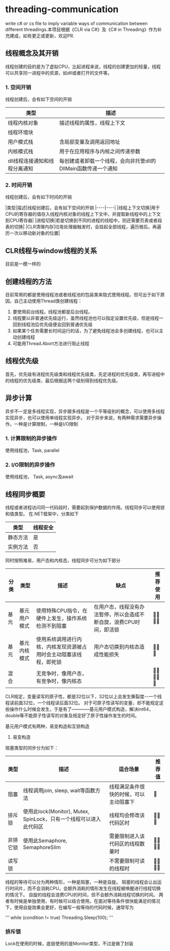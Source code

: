 
# threading-communication
write c# or cs file to imply variable ways of communication between different threadings.本项目根据《CLR via C#》及《C# in Threading》作为补充建成，如有更正或更新，欢迎PR.


## 线程概念及其开销
线程创建的目的是为了虚拟CPU，比起进程来说，线程的创建更加的轻量，线程可以共享同一进程中的资源，如dll或者打开的文件等。

### 1. 空间开销
线程创建后，会有如下空间的开销

|类型|描述|
|----|----|
|线程内核对象|描述线程的属性，线程上下文|
|线程环境块||
|用户模式栈|含局部变量及调用返回地址|
|内核模式栈|用于在应用程序与内核之间传递参数|
|dll线程连接通知和线程分离通知|每创建或者卸载一个线程，会向非托管dll的DllMain函数传递一个通知|

### 2. 时间开销
线程创建后，会有如下时间的开销

|类型|描述|线程创建后，会有如下空间的开销
|----|----|
|线程上下文切换|用于CPU的寄存器的值存入线程内核对象的线程上下文中，并提取新线程中的上下文到CPU寄存器|
|进程切换|若是切换到不同的进程的线程中，则还需要页表或者段表的切换|
|CLR清理内存|垃圾处理器触发时，会挂起全部线程，遍历根后，再遍历一次以移动新对象的位置|

## CLR线程与window线程的关系
目前是一模一样的

## 创建线程的方法
目前常用的都是使用线程池或者线程池的包装类来隐式使用线程。但可出于如下原因，自己主动使用Thread类创建线程：

1. 要使用前台线程。线程池都是后台线程。
2. 线程要以非普通优先级运行，虽然线程池也可以指定设置优先级，但是线程一回到线程池后优先级便会回到普通优先级
3. 如果某个任务需要长时间运行的话，为了避免线程池会多创建线程，也可以主动创建线程
4. 可能用Thread.Abort方法进行阻止线程

## 线程优先级
首先，优先级有进程优先级类和线程优先级类，先定进程的优先级类，再写进程中的线程的优先级类，最后根据这两个级别得到线程优先级。

## 异步计算
异步不一定是多线程实现，异步跟多线程是一个平等级别的概念，可以使用多线程实现异步，也可以使用单线程实现异步。
对于异步来说，有两种需求需要异步操作。一种是计算限制，一种是I/O限制

### 1. 计算限制的异步操作
使用线程池，Task, parallel

### 2. I/O限制的异步操作
使用线程池， Task, async及await

## 线程同步概要
线程或者进程访问同一代码段时，需要起到保护数据的作用。线程同步可以使用锁和值类型。
在.NET框架中，分类如下

|类型|线程安全|
|----|----|
|静态方法|是|
|实例方法|否|

同时按照难易，用户态和内核态，线程同步可分为如下部分

|分类|类型|描述|缺点|推荐使用|
|----|----|----|----|----|
|基元|基元用户模式|使用特殊CPU指令，在硬件上发生，操作系统检测不到阻塞|在用户态，线程没有办法暂停，所以会造成不断自旋，浪费CPU时间，即活锁|🌟🌟🌟🌟|
|基元|基元内核模式|使用系统调用进行内核，内核发现资源被占用时会主动阻塞该线程，即死锁|用户态切换到内核态造成性能损失|🌟🌟🌟|
|混合||无竞争时，像用户态，有竞争时，像内核态||🌟🌟🌟🌟🌟|

CLR规定，变量读写的原子性，都是32位以下，32位以上会发生撕裂度--一个线程读前面32位，一个线程读后面32位。
对于可原子性读写的变量，却不能规定这些操作什么时候会发生，于是有了————基元用户模式构造，解决int64，double等不能原子性读写的对象及规定好了原子性操作发生的时间。

基元用户模式有两种，易变构造和互锁构造

1. 易变构造

阻塞类型的同步分为如下：

|类型|描述|适合场景|推荐值|
|----|----|----|----|
|阻塞|线程调用join, sleep, wait等函数方法|线程满足条件很快的时候，可以主动阻塞下|🌟|
|排斥锁|使用此lock(Monitor), Mutex, SpinLock，只有一个线程可以进入此代码区|线程均会修改该代码区时|🌟🌟🌟|
|非排它锁|使用此Semaphore, SemaphoreSlim|需要限制进入该代码区的线程数量时|🌟🌟🌟🌟|
|读写锁||不需要限制可读的线程时|🌟🌟🌟🌟|

线程的等待可以分为两种情形，一种是阻塞，一种是自旋。
阻塞的线程会让出运行时间片，而不会消耗CPU，会额外消耗的情形发生在线程被唤醒进行线程切换的情况下。
自旋的线程会浪费CPU的时间，但不会额外消耗线程切换的时间。
两者有时候是单独使用，有时候可以结合使用。在面对等待条件很快能满足的情况下，使用自旋效果会更好，在编写一般等待的代码时候，通常写为

'''
while (condition != true)
    Threading.Sleep(100);
'''

### 排斥锁
Lock在使用的时候，底层使用的是Monitor类型，不过是做了封装